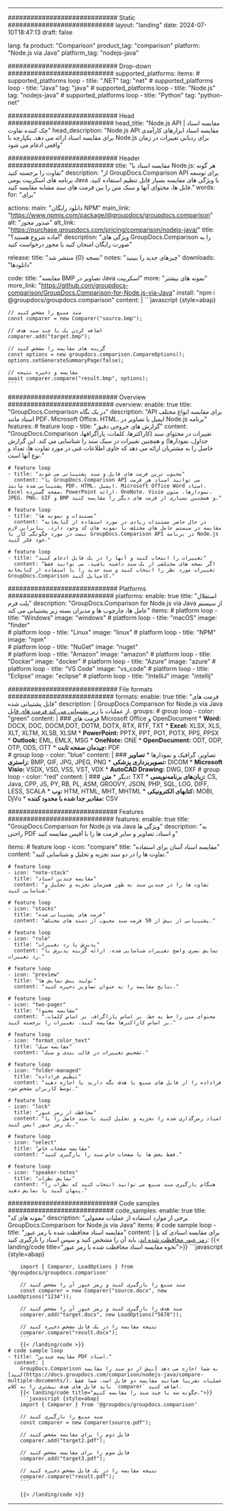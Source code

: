 
---
############################# Static ############################
layout: "landing"
date: 2024-07-10T18:47:13
draft: false

lang: fa
product: "Comparison"
product_tag: "comparison"
platform: "Node.js via Java"
platform_tag: "nodejs-java"

############################# Drop-down ############################
supported_platforms:
  items:
    # supported_platforms loop
    - title: ".NET"
      tag: "net"
    # supported_platforms loop
    - title: "Java"
      tag: "java"
    # supported_platforms loop
    - title: "Node.js"
      tag: "nodejs-java"
    # supported_platforms loop
    - title: "Python"
      tag: "python-net"

############################# Head ############################
head_title: "Node.js API مقایسه اسناد | چک کننده تفاوت"
head_description: "Node.js API مقایسه اسناد ابزارهای کارآمدی برای مقایسه اسناد ارائه می دهد. یکپارچه با Node.js برای ردیابی تغییرات در زمان واقعی ادغام می شود"

############################# Header ############################
title: "مقایسه اسناد با Node.js: هر گونه تفاوت را برجسته کنید"
description: "از GroupDocs.Comparison API برای توسعه برنامه های اسکریپت بومی Java با ویژگی های مقایسه بسیار قابل تنظیم استفاده کنید. فایل ها، محتوای آنها و سبک متن را بین فرمت های سند مشابه مقایسه کنید."
words:
  for: "برای"

actions:
  main: "دانلود رایگان NPM"
  main_link: "https://www.npmjs.com/package/@groupdocs/groupdocs.comparison"
  alt: "صدور مجوز"
  alt_link: "https://purchase.groupdocs.com/pricing/comparison/nodejs-java/"
  title: "آماده شروع هستید؟"
  description: "ویژگی های GroupDocs.Comparison را به صورت رایگان امتحان کنید یا مجوز درخواست کنید"

release:
  title: "نسخه {0} منتشر شد"
  notes: "چیزهای جدید را ببینید"
  downloads: "دانلودها"

code:
  title: "مقایسه BMP تصاویر در Java اسکریپت"
  more: "نمونه های بیشتر"
  more_link: "https://github.com/groupdocs-comparison/GroupDocs.Comparison-for-Node.js-via-Java"
  install: "npm i @groupdocs/groupdocs.comparison"
  content: |
    ```javascript {style=abap}

    // سند منبع را مشخص کنید
    const comparer = new Comparer("source.bmp");

    // اضافه کردن یک یا چند سند هدف
    comparer.add("target.bmp");

    // گزینه های مقایسه را مشخص کنید
    const options = new groupdocs.comparison.CompareOptions();
    options.setGenerateSummaryPage(false);

    // مقایسه و ذخیره نتیجه
    await comparer.compare("result.bmp", options);
    ```

############################# Overview ############################
overview:
  enable: true
  title: "GroupDocs.Comparison در یک نگاه"
  description: "API برای مقایسه انواع مختلف اسناد مانند PDF، Microsoft Office، HTML، ایمیل یا تصاویر در Node.js برنامه"
  features:
    # feature loop
    - title: "گزارش های خروجی دقیق"
      content: "GroupDocs.Comparison تغییرات در محتوای سند (کاراکترها، کلمات، پاراگرافها، جداول، نمودارها) و همچنین تغییرات در سبک سند را شناسایی می کند. این گزارش حاصل را به مشتریان ارائه می دهد که حاوی اطلاعات غنی در مورد تفاوت ها، تعداد و نوع آنها است."

    # feature loop
    - title: "محبوب ترین فرمت های فایل و سند پشتیبانی می شوند"
      content: "با GroupDocs.Comparison API می توانید اسناد هر فرمت پشتیبانی شده مانند PDF، HTML، ایمیل، Microsoft Office Word اسناد، Excel صفحه گسترده، PowerPoint ارائه، OneNote، Visio نمودارها، متون، JPEG، PNG، GIF و BMP و همچنین بسیاری از فرمت های دیگر را مقایسه کنید."

    # feature loop
    - title: "مستندات و نمونه ها"
      content: "در حال حاضر مستندات زیادی در مورد استفاده از کتابخانه مقایسه در سیستم عامل های مختلف با نمونه های کد وجود دارد، بنابراین لازم نیست در مورد چگونگی کار با GroupDocs.Comparison API در برنامه Node.js خود فکر کنید."

    # feature loop
    - title: "تغییرات را انتخاب کنید و آنها را در یک فایل ادغام کنید"
      content: "اگر نسخه های مختلفی از یک سند داشته باشید، می توانید فقط تغییرات مورد نظر را انتخاب کنید و سند جدید را با استفاده از کتابخانه GroupDocs.Comparison کامپایل کنید."

############################# Platforms ############################
platforms:
  enable: true
  title: "استقلال پلت فرم"
  description: "GroupDocs.Comparison for Node.js via Java از سیستم عامل ها، چارچوب ها و مدیران بسته زیر پشتیبانی می کند"
  items:
    # platform loop
    - title: "Windows"
      image: "windows"
    # platform loop
    - title: "macOS"
      image: "finder"      
    # platform loop
    - title: "Linux"
      image: "linux"
    # platform loop
    - title: "NPM"
      image: "npm"  
    # platform loop
    - title: "NuGet"
      image: "nuget"      
    # platform loop
    - title: "Amazon"
      image: "amazon"
    # platform loop
    - title: "Docker"
      image: "docker"
    # platform loop
    - title: "Azure"
      image: "azure"
    # platform loop
    - title: "VS Code"
      image: "vs_code"
    # platform loop
    - title: "Eclipse"
      image: "eclipse"
    # platform loop
    - title: "IntelliJ"
      image: "intellij"

############################# File formats ############################
formats:
  enable: true
  title: "فرمت های فایل پشتیبانی شده"
  description: |
    GroupDocs.Comparison for Node.js via Java از عملیات با [ زیر پشتیبانی می کند فرمت های فایل](https://docs.groupdocs.com/comparison/nodejs-java/supported-document-formats/).
  groups:
    # group loop
    - color: "green"
      content: |
        ### فرمت های Microsoft Office و OpenDocument
        * **Word:** DOCX, DOC, DOCM,DOT, DOTM, DOTX, RTX, RTF, TXT
        * **Excel:** XLSX, XLS, XLT, XLTM, XLSB, XLSM
        * **PowerPoint:** PPTX, PPT, POT, POTX, PPS, PPSX
        * **Outlook:** EML, EMLX, MSG
        * **OneNote:** ONE
        * **OpenDocument:** ODT, ODP, OTP, ODS, OTT
        * **چیدمان صفحه ثابت:** PDF        
    # group loop
    - color: "blue"
      content: |
        ### تصاویر، گرافیک و نمودارها
        * **تصاویر راستری:** BMP, GIF, JPG, JPEG, PNG
        * **تصویربرداری پزشکی:** DICOM
        * **Microsoft Visio:** VSDX, VSD, VSS, VST, VDX
        * **AutoCAD Drawing:** DWG, DXF
      # group loop
    - color: "red"
      content: |
        ### دیگر
        * **متن:** TXT
        * **زبان‌های برنامه‌نویسی:** CS, Java, CPP, JS, PY, RB, PL, ASM, GROOVY, JSON, PHP, SQL, LOG, DIFF, LESS, SCALA
        * **وب:** HTM, HTML, MHT, MHTML
        * **کتابهای الکترونیکی:** MOBI, DjVu
        * **مقادیر جدا شده با محدود کننده:** CSV

############################# Features ############################
features:
  enable: true
  title: "GroupDocs.Comparison for Node.js via Java ویژگی ها"
  description: "به راحتی PDF و اسناد، تصاویر و سایر فرمت ها را با آفیس مقایسه کنید"

  items:
    # feature loop
    - icon: "compare"
      title: "مقایسه اسناد آسان برای استفاده"
      content: "تفاوت ها را در دو سند تجزیه و تحلیل و شناسایی کنید."

    # feature loop
    - icon: "note-stack"
      title: "مقایسه چندین اسناد"
      content: "تفاوت ها را در چندین سند به طور همزمان تجزیه و تحلیل و شناسایی کنید."

    # feature loop
    - icon: "stacks"
      title: "فرمت های پشتیبانی شده"
      content: "پشتیبانی از بیش از 50 فرمت سند محبوب از دسته های مختلف."

    # feature loop
    - icon: "rule"
      title: "پذیرش یا رد تغییرات"
      content: "نمایش بصری واضح تغییرات شناسایی شده، ارائه گزینه پذیرش یا رد تغییرات."

    # feature loop
    - icon: "preview"
      title: "تولید پیش نمایش ها"
      content: "نتایج مقایسه را به عنوان تصاویر ذخیره کنید."

    # feature loop
    - icon: "two-pager"
      title: "مقایسه محتوا"
      content: "محتوای متن را خط به خط، بر اساس پاراگراف، بر اساس کلمات، بر اساس کاراکترها مقایسه کنید. تغییرات را برجسته کنید."

    # feature loop
    - icon: "format_color_text"
      title: "مقایسه سبک"
      content: "تشخیص تغییرات در قالب بندی و سبک."

    # feature loop
    - icon: "folder-managed"
      title: "تنظیم فراداده"
      content: "فراداده را از فایل های منبع یا هدف نگه دارید یا اجازه دهید توسط کاربران مشخص شود."

    # feature loop
    - icon: "lock"
      title: "محافظت از رمز عبور"
      content: "اسناد رمزگذاری شده را تجزیه و تحلیل کنید یا سند حاصل را با یک رمز عبور ایمن کنید."

    # feature loop
    - icon: "select"
      title: "مقایسه صفحات خاص"
      content: "فقط بخش ها یا صفحات خاص سند را بارگیری کنید."

    # feature loop
    - icon: "speaker-notes"
      title: "نمایش نظرات"
      content: "هنگام بارگیری سند منبع می توانید انتخاب کنید که نظرات را پنهان کنید یا نمایش دهید."

############################# Code samples ############################
code_samples:
  enable: true
  title: "نمونه های کد"
  description: "برخی از موارد استفاده از عملیات معمولی GroupDocs.Comparison for Node.js via Java"
  items:
    # code sample loop
    - title: "مقایسه اسناد محافظت شده با رمز عبور"
      content: |
        برای مقایسه اسنادی که [با رمز عبور محافظت شده اند](https://docs.groupdocs.com/comparison/nodejs-java/load-password-protected-documents/)، باید آن را مشخص کنید و سپس اسناد را بارگیری کنید:
        {{< landing/code title="نحوه مقایسه اسناد محافظت شده با رمز عبور">}}
        ```javascript {style=abap}

        import { Comparer, LoadOptions } from '@groupdocs/groupdocs.comparison'

        // سند منبع را بارگیری کنید و رمز عبور آن را مشخص کنید
        const comparer = new Comparer("source.docx", new LoadOptions("1234"));

        // سند هدف را بارگیری کنید و رمز عبور آن را مشخص کنید
        comparer.add("target.docx", new LoadOptions("5678"));

        // نتیجه مقایسه را در یک فایل مشخص ذخیره کنید
        comparer.compare("result.docx");
        ```
        {{< /landing/code >}}
    # code sample loop
    - title: "مقایسه چندین PDF اسناد."
      content: |
        GroupDocs.Comparison به شما اجازه می دهد [بیش از دو سند را مقایسه کنید](https://docs.groupdocs.com/comparison/nodejs-java/compare-multiple-documents/). عملیات تقریبا همانند مقایسه دو فایل است. شما فقط باید فایل های هدف بیشتری را به کلاس `comparer` اضافه کنید.
        {{< landing/code title="چگونه سه یا چند سند را مقایسه کنیم.">}}
        ```javascript {style=abap}
        import { Comparer } from '@groupdocs/groupdocs.comparison'

        // سند منبع را بارگیری کنید
        const comparer = new Comparer(source.pdf");

        // فایل دوم را برای مقایسه مشخص کنید
        comparer.add("target2.pdf");

        // فایل سوم را برای مقایسه مشخص کنید
        comparer.add("target3.pdf");

        // نتیجه مقایسه را در یک فایل مشخص ذخیره کنید
        comparer.compare("result.pdf");
        ```

        {{< /landing/code >}}

---